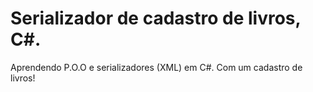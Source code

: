 # Serializador de cadastro de livros, C#.

Aprendendo P.O.O e serializadores (XML) em C#. Com um cadastro de livros! 
